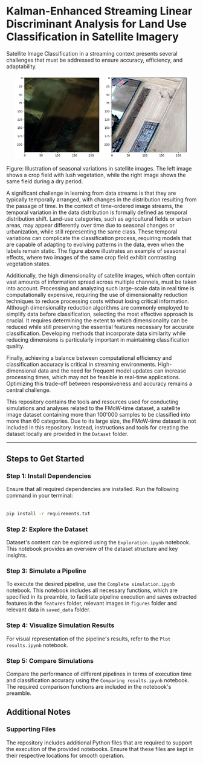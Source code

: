 # Kalman-Enhanced Streaming Linear Discriminant Analysis for Land Use Classification in Satellite Imagery

Satellite Image Classification in a streaming context presents several challenges that must be addressed to ensure accuracy, efficiency, and adaptability.

<p align="center"> <img src="Images/various/crop field 1.png" alt="Example of a crop field with lush vegetation" width="45%"> <img src="Images/various/crop field 2.png" alt="The same crop field with dry vegetation" width="45%"> </p>
Figure: Illustration of seasonal variations in satellite images. The left image shows a crop field with lush vegetation, while the right image shows the same field during a dry period.

A significant challenge in learning from data streams is that they are typically temporally arranged, with changes in the distribution resulting from the passage of time. In the context of time-ordered image streams, the temporal variation in the data distribution is formally defined as temporal distribution shift. Land-use categories, such as agricultural fields or urban areas, may appear differently over time due to seasonal changes or urbanization, while still representing the same class. These temporal variations can complicate the classification process, requiring models that are capable of adapting to evolving patterns in the data, even when the labels remain static. The figure above illustrates an example of seasonal effects, where two images of the same crop field exhibit contrasting vegetation states.

Additionally, the high dimensionality of satellite images, which often contain vast amounts of information spread across multiple channels, must be taken into account. Processing and analyzing such large-scale data in real time is computationally expensive, requiring the use of dimensionality reduction techniques to reduce processing costs without losing critical information.
Although dimensionality reduction algorithms are commonly employed to simplify data before classification, selecting the most effective approach is crucial. It requires determining the extent to which dimensionality can be reduced while still preserving the essential features necessary for accurate classification. Developing methods that incorporate data similarity while reducing dimensions is particularly important in maintaining classification quality.

Finally, achieving a balance between computational efficiency and classification accuracy is critical in streaming environments. High-dimensional data and the need for frequent model updates can increase processing times, which may not be feasible in real-time applications. Optimizing this trade-off between responsiveness and accuracy remains a central challenge.

This repository contains the tools and resources used for conducting simulations and analyses related to the FMoW-time dataset, a satellite image dataset containing more than 100'000 samples to be classified into more than 60 categories. Due to its large size, the FMoW-time dataset is not included in this repository. Instead, instructions and tools for creating the dataset locally are provided in the `Dataset` folder.

---

## Steps to Get Started

### Step 1: Install Dependencies
Ensure that all required dependencies are installed. Run the following command in your terminal:

```bash

pip install -r requirements.txt

```

### Step 2: Explore the Dataset
Dataset's content can be explored using the `Exploration.ipynb` notebook. This notebook provides an overview of the dataset structure and key insights.

### Step 3: Simulate a Pipeline
To execute the desired pipeline, use the `Complete simulation.ipynb` notebook. This notebook includes all necessary functions, which are specified in its preamble, to facilitate pipeline execution and saves extracted features in the `features` folder, relevant images in `figures` folder and relevant data in `saved_data` folder.

### Step 4: Visualize Simulation Results
For visual representation of the pipeline's results, refer to the `Plot results.ipynb` notebook.

### Step 5: Compare Simulations
Compare the performance of different pipelines in terms of execution time and classification accuracy using the `Comparing results.ipynb` notebook. The required comparison functions are included in the notebook's preamble.

## Additional Notes

### Supporting Files
The repository includes additional Python files that are required to support the execution of the provided notebooks. Ensure that these files are kept in their respective locations for smooth operation.
